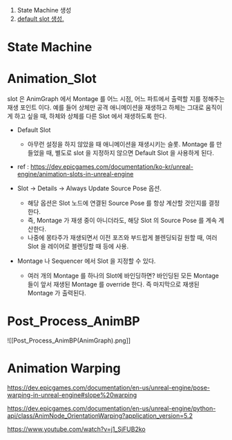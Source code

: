 1. State Machine 생성
2. [default slot 생성.]( https://dev.epicgames.com/documentation/ko-kr/unreal-engine/animation-slots-in-unreal-engine)

# State Machine

# Animation_Slot

slot 은 AnimGraph 에서 Montage 를 어느 시점, 어느 파트에서 출력할 지를 정해주는 재생 포인트 이다.
예를 들어 상체만 공격 애니메이션을 재생하고 하체는 그대로 움직이게 하고 싶을 때, 하체와 상체를 다른 Slot 에서 재생하도록 한다.

- Default Slot
	- 아무런 설정을 하지 않았을 때 애니메이션을 재생시키는 슬롯. Montage 를 만들었을 때, 별도로 slot 을 지정하지 않으면 Default Slot 을 사용하게 된다.

- ref : https://dev.epicgames.com/documentation/ko-kr/unreal-engine/animation-slots-in-unreal-engine

- Slot -> Details -> Always Update Source Pose 옵션.
	- 해당 옵션은 Slot 노드에 연결된 Source Pose 를 항상 계산할 것인지를 결정한다.
	- 즉, Montage 가 재생 중이 아니더라도, 해당 Slot 의 Source Pose 를 계속 계산한다.
	- 나중에 몽타주가 재생되면서 이전 포즈와 부드럽게 블렌딩되길 원할 때, 여러 Slot 을 레이어로 블렌딩할 때 등에 사용.

- Montage 나 Sequencer 에서 Slot 을 지정할 수 있다.
	- 여러 개의 Montage 를 하나의 Slot에 바인딩하면? 바인딩된 모든 Montage 들이 앞서 재생된 Montage 를 override 한다. 즉 마지막으로 재생된 Montage 가 출력된다.

# Post_Process_AnimBP

![[Post_Process_AnimBP(AnimGraph).png]]

# Animation Warping

https://dev.epicgames.com/documentation/en-us/unreal-engine/pose-warping-in-unreal-engine#slope%20warping

https://dev.epicgames.com/documentation/en-us/unreal-engine/python-api/class/AnimNode_OrientationWarping?application_version=5.2

https://www.youtube.com/watch?v=j1_SjFUB2ko